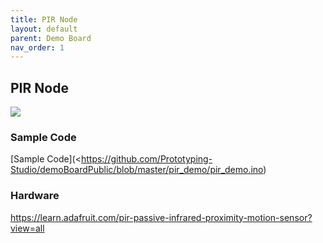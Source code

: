 ```yaml
---
title: PIR Node
layout: default
parent: Demo Board
nav_order: 1
---
```


## PIR Node
![](../attachments/pxl_20240822_154500545.jpg)

### Sample Code
[Sample Code](<https://github.com/Prototyping-Studio/demoBoardPublic/blob/master/pir_demo/pir_demo.ino)

### Hardware
<https://learn.adafruit.com/pir-passive-infrared-proximity-motion-sensor?view=all>
